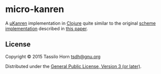 # micro-kanren

A [µKanren](http://minikanren.org) implementation in
[Clojure](http://clojure.org) quite similar to the original
[scheme implementation](https://github.com/jasonhemann/microKanren) described
in [this paper](http://webyrd.net/scheme-2013/papers/HemannMuKanren2013.pdf).

## License

Copyright © 2015 Tassilo Horn <tsdh@gnu.org>

Distributed under the
[General Public License, Version 3 (or later)](http://www.gnu.org/copyleft/gpl.html).
